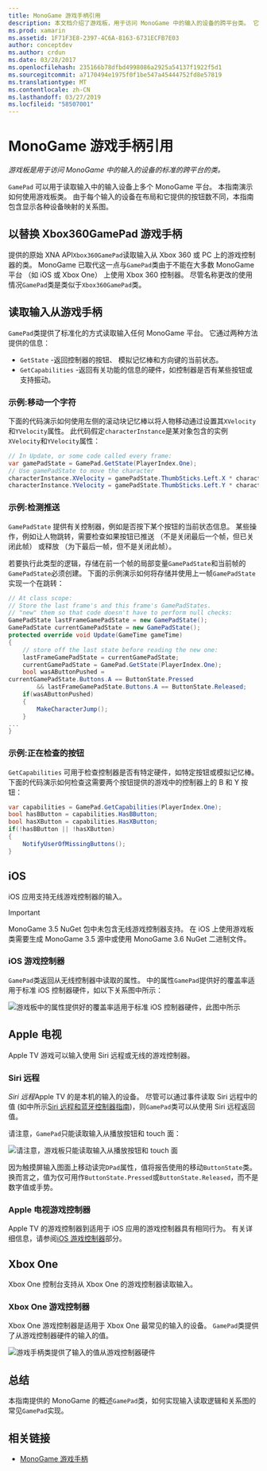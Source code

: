 ```yaml
---
title: MonoGame 游戏手柄引用
description: 本文档介绍了游戏板，用于访问 MonoGame 中的输入的设备的跨平台类。 它讨论了如何读取从游戏板输入，并提供示例代码。
ms.prod: xamarin
ms.assetid: 1F71F3E8-2397-4C6A-8163-6731ECFB7E03
author: conceptdev
ms.author: crdun
ms.date: 03/28/2017
ms.openlocfilehash: 235166b78dfbd4998086a2925a54137f1922f5d1
ms.sourcegitcommit: a7170494e1975f0f1be547a45444752fd8e57819
ms.translationtype: MT
ms.contentlocale: zh-CN
ms.lasthandoff: 03/27/2019
ms.locfileid: "58507001"
---
```

# <a name="monogame-gamepad-reference"></a>MonoGame 游戏手柄引用

_游戏板是用于访问 MonoGame 中的输入的设备的标准的跨平台的类。_

`GamePad` 可以用于读取输入中的输入设备上多个 MonoGame 平台。 本指南演示如何使用游戏板类。 由于每个输入的设备在布局和它提供的按钮数不同，本指南包含显示各种设备映射的关系图。

## <a name="gamepad-as-a-replacement-for-xbox360gamepad"></a>以替换 Xbox360GamePad 游戏手柄

提供的原始 XNA API`Xbox360GamePad`读取输入从 Xbox 360 或 PC 上的游戏控制器的类。 MonoGame 已取代这一点与`GamePad`类由于不能在大多数 MonoGame 平台 （如 iOS 或 Xbox One） 上使用 Xbox 360 控制器。 尽管名称更改的使用情况`GamePad`类是类似于`Xbox360GamePad`类。

## <a name="reading-input-from-gamepad"></a>读取输入从游戏手柄

`GamePad`类提供了标准化的方式读取输入任何 MonoGame 平台。 它通过两种方法提供的信息：

- `GetState` -返回控制器的按钮、 模拟记忆棒和方向键的当前状态。
- `GetCapabilities` -返回有关功能的信息的硬件，如控制器是否有某些按钮或支持振动。

### <a name="example-moving-a-character"></a>示例:移动一个字符

下面的代码演示如何使用左侧的滚动块记忆棒以将人物移动通过设置其`XVelocity`和`YVelocity`属性。 此代码假定`characterInstance`是某对象包含的实例`XVelocity`和`YVelocity`属性：

```csharp
// In Update, or some code called every frame:
var gamePadState = GamePad.GetState(PlayerIndex.One);
// Use gamePadState to move the character
characterInstance.XVelocity = gamePadState.ThumbSticks.Left.X * characterInstance.MaxSpeed;
characterInstance.YVelocity = gamePadState.ThumbSticks.Left.Y * characterInstance.MaxSpeed;
```

### <a name="example-detecting-pushes"></a>示例:检测推送

`GamePadState` 提供有关控制器，例如是否按下某个按钮的当前状态信息。 某些操作，例如让人物跳转，需要检查如果按钮已推送 （不是关闭最后一个帧，但已关闭此帧） 或释放 （为下最后一帧，但不是关闭此帧）。

若要执行此类型的逻辑，存储在前一个帧的局部变量`GamePadState`和当前帧的`GamePadState`必须创建。 下面的示例演示如何将存储并使用上一帧`GamePadState`实现一个在跳转：

```csharp
// At class scope:
// Store the last frame's and this frame's GamePadStates.
// "new" them so that code doesn't have to perform null checks:
GamePadState lastFrameGamePadState = new GamePadState();
GamePadState currentGamePadState = new GamePadState();
protected override void Update(GameTime gameTime)
{
    // store off the last state before reading the new one:
    lastFrameGamePadState = currentGamePadState;
    currentGamePadState = GamePad.GetState(PlayerIndex.One);
    bool wasAButtonPushed =
currentGamePadState.Buttons.A == ButtonState.Pressed
        && lastFrameGamePadState.Buttons.A == ButtonState.Released;
    if(wasAButtonPushed)
    {
        MakeCharacterJump();
    }
...
}
```

### <a name="example-checking-for-buttons"></a>示例:正在检查的按钮

`GetCapabilities` 可用于检查控制器是否有特定硬件，如特定按钮或模拟记忆棒。 下面的代码演示如何检查这需要两个按钮提供的游戏中的控制器上的 B 和 Y 按钮：

```csharp
var capabilities = GamePad.GetCapabilities(PlayerIndex.One);
bool hasBButton = capabilities.HasBButton;
bool hasXButton = capabilities.HasXButton;
if(!hasBButton || !hasXButton)
{
    NotifyUserOfMissingButtons();
}
```

## <a name="ios"></a>iOS

iOS 应用支持无线游戏控制器的输入。

> [!IMPORTANT]
> MonoGame 3.5 NuGet 包中未包含无线游戏控制器支持。 在 iOS 上使用游戏板类需要生成 MonoGame 3.5 源中或使用 MonoGame 3.6 NuGet 二进制文件。

### <a name="ios-game-controller"></a>iOS 游戏控制器

`GamePad`类返回从无线控制器中读取的属性。 中的属性`GamePad`提供好的覆盖率适用于标准 iOS 控制器硬件，如以下关系图中所示：

![](input-images/image1.png "游戏板中的属性提供好的覆盖率适用于标准 iOS 控制器硬件，此图中所示")

## <a name="apple-tv"></a>Apple 电视

Apple TV 游戏可以输入使用 Siri 远程或无线的游戏控制器。

### <a name="siri-remote"></a>Siri 远程

*Siri 远程*Apple TV 的是本机的输入的设备。 尽管可以通过事件读取 Siri 远程中的值 (如中所示[Siri 远程和蓝牙控制器指南](~/ios/tvos/platform/remote-bluetooth.md))，则`GamePad`类可以从使用 Siri 远程返回值。

请注意，`GamePad`只能读取输入从播放按钮和 touch 面：

![](input-images/image2.png "请注意，游戏板只能读取输入从播放按钮和 touch 面")

因为触摸屏输入图面上移动读完`DPad`属性，值将报告使用的移动`ButtonState`类。 换而言之，值为仅可用作`ButtonState.Pressed`或`ButtonState.Released`，而不是数字值或手势。

### <a name="apple-tv-game-controller"></a>Apple 电视游戏控制器

Apple TV 的游戏控制器到适用于 iOS 应用的游戏控制器具有相同行为。 有关详细信息，请参阅[iOS 游戏控制器](#ios-game-controller)部分。 

## <a name="xbox-one"></a>Xbox One

Xbox One 控制台支持从 Xbox One 的游戏控制器读取输入。

### <a name="xbox-one-game-controller"></a>Xbox One 游戏控制器

Xbox One 游戏控制器是适用于 Xbox One 最常见的输入的设备。 `GamePad`类提供了从游戏控制器硬件的输入的值。

![](input-images/image3.png "游戏手柄类提供了输入的值从游戏控制器硬件")

## <a name="summary"></a>总结

本指南提供的 MonoGame 的概述`GamePad`类，如何实现输入读取逻辑和关系图的常见`GamePad`实现。

## <a name="related-links"></a>相关链接

- [MonoGame 游戏手柄](http://www.monogame.net/documentation/?page=T_Microsoft_Xna_Framework_Input_GamePad)
